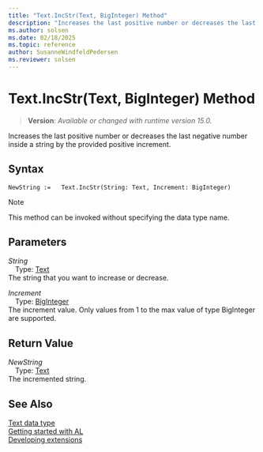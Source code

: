 ```yaml
---
title: "Text.IncStr(Text, BigInteger) Method"
description: "Increases the last positive number or decreases the last negative number inside a string by the provided positive increment."
ms.author: solsen
ms.date: 02/18/2025
ms.topic: reference
author: SusanneWindfeldPedersen
ms.reviewer: solsen
---
```

[//]: # (START>DO_NOT_EDIT)
[//]: # (IMPORTANT:Do not edit any of the content between here and the END>DO_NOT_EDIT.)
[//]: # (Any modifications should be made in the .xml files in the ModernDev repo.)
# Text.IncStr(Text, BigInteger) Method
> **Version**: _Available or changed with runtime version 15.0._

Increases the last positive number or decreases the last negative number inside a string by the provided positive increment.


## Syntax
```AL
NewString :=   Text.IncStr(String: Text, Increment: BigInteger)
```
> [!NOTE]
> This method can be invoked without specifying the data type name.
## Parameters
*String*  
&emsp;Type: [Text](text-data-type.md)  
The string that you want to increase or decrease.  

*Increment*  
&emsp;Type: [BigInteger](../biginteger/biginteger-data-type.md)  
The increment value. Only values from 1 to the max value of type BigInteger are supported.  


## Return Value
*NewString*  
&emsp;Type: [Text](text-data-type.md)  
The incremented string.


[//]: # (IMPORTANT: END>DO_NOT_EDIT)
## See Also
[Text data type](text-data-type.md)  
[Getting started with AL](../../devenv-get-started.md)  
[Developing extensions](../../devenv-dev-overview.md)
